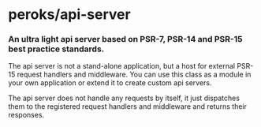 # peroks/api-server

### An ultra light api server based on PSR-7, PSR-14 and PSR-15 best practice standards.

The api server is not a stand-alone application, but a host for external
PSR-15 request handlers and middleware. You can use this class as a module
in your own application or extend it to create custom api servers.

The api server does not handle any requests by itself, it just dispatches
them to the registered request handlers and middleware and returns their
responses.

